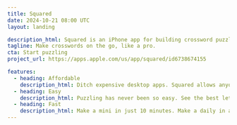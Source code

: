 ```yaml
---
title: Squared
date: 2024-10-21 08:00 UTC
layout: landing

description_html: Squared is an iPhone app for building crossword puzzles.
tagline: Make crosswords on the go, like a pro.
cta: Start puzzling
project_url: https://apps.apple.com/us/app/squared/id6738674155

features:
  - heading: Affordable
    description_html: Ditch expensive desktop apps. Squared allows anyone — even you — to make puzzles for free.
  - heading: Easy
    description_html: Puzzling has never been so easy. See the best letters and words as you type.
  - heading: Fast
    description_html: Make a mini in just 10 minutes. Make a daily in a single day. Share with friends instantly.
---
```

